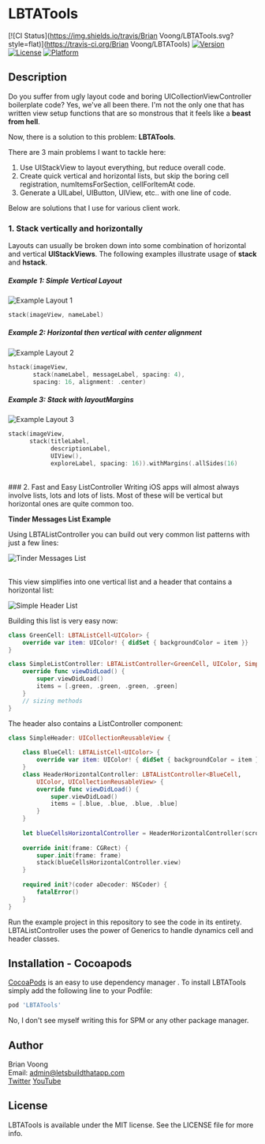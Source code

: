 # LBTATools

[![CI Status](https://img.shields.io/travis/Brian Voong/LBTATools.svg?style=flat)](https://travis-ci.org/Brian Voong/LBTATools)
[![Version](https://img.shields.io/cocoapods/v/LBTATools.svg?style=flat)](https://cocoapods.org/pods/LBTATools)
[![License](https://img.shields.io/cocoapods/l/LBTATools.svg?style=flat)](https://cocoapods.org/pods/LBTATools)
[![Platform](https://img.shields.io/cocoapods/p/LBTATools.svg?style=flat)](https://cocoapods.org/pods/LBTATools)

## Description
Do you suffer from ugly layout code and boring UICollectionViewController boilerplate code?  Yes, we've all been there. I'm not the only one that has written view setup functions that are so monstrous that it feels like a **beast from hell**.  

Now, there is a solution to this problem: **LBTATools**.

There are 3 main problems I want to tackle here:

1. Use UIStackView to layout everything, but reduce overall code.
2. Create quick vertical and horizontal lists, but skip the boring cell registration, numItemsForSection, cellForItemAt code.
3. Generate a UILabel, UIButton, UIView, etc.. with one line of code.

Below are solutions that I use for various client work.

### 1. Stack vertically and horizontally
Layouts can usually be broken down into some combination of horizontal and vertical **UIStackViews**. The following examples illustrate usage of **stack** and **hstack**.

##### Example 1: Simple Vertical Layout
![Example Layout 1](https://letsbuildthatapp-videos.s3-us-west-2.amazonaws.com/3944b324-0a30-49d8-b5ef-f43b658ab826)

```swift
stack(imageView, nameLabel)
```

##### Example 2: Horizontal then vertical with center alignment
![Example Layout 2](https://letsbuildthatapp-videos.s3-us-west-2.amazonaws.com/fcdb248e-6137-40a9-bd0d-7a8552b2e77c)

```swift
hstack(imageView,
       stack(nameLabel, messageLabel, spacing: 4),
       spacing: 16, alignment: .center)
```


##### Example 3: Stack with layoutMargins
![Example Layout 3](https://letsbuildthatapp-videos.s3-us-west-2.amazonaws.com/a4c78c29-13af-4cd7-8cfe-0f963b906a0e)

```swift
stack(imageView,
      stack(titleLabel, 
      	    descriptionLabel, 
      	    UIView(), 
      	    exploreLabel, spacing: 16)).withMargins(.allSides(16)
```

<br/>  
### 2. Fast and Easy ListController
Writing iOS apps will almost always involve lists, lots and lots of lists.  Most of these will be vertical but horizontal ones are quite common too.  

**Tinder Messages List Example**  

Using LBTAListController you can build out very common list patterns with just a few lines:  

![Tinder Messages List](https://letsbuildthatapp-videos.s3-us-west-2.amazonaws.com/2d0827c2-cf40-4faa-8300-1b3d37d390db)

<br>
This view simplifies into one vertical list and a header that contains a horizontal list:  

![Simple Header List](https://letsbuildthatapp-videos.s3-us-west-2.amazonaws.com/f2fe6e0a-ce65-4e25-903b-78fd6c77a337)

Building this list is very easy now:  

```swift
class GreenCell: LBTAListCell<UIColor> {
    override var item: UIColor! { didSet { backgroundColor = item }}
}

class SimpleListController: LBTAListController<GreenCell, UIColor, SimpleHeader> {
    override func viewDidLoad() {
        super.viewDidLoad()
        items = [.green, .green, .green, .green]
    }
    // sizing methods
}
```
The header also contains a ListController component:

```swift
class SimpleHeader: UICollectionReusableView {
    
    class BlueCell: LBTAListCell<UIColor> {
        override var item: UIColor! { didSet { backgroundColor = item }}
    }
    class HeaderHorizontalController: LBTAListController<BlueCell,
        UIColor, UICollectionReusableView> {
        override func viewDidLoad() {
            super.viewDidLoad()
            items = [.blue, .blue, .blue, .blue]
        }
    }
    
    let blueCellsHorizontalController = HeaderHorizontalController(scrollDirection: .horizontal)
    
    override init(frame: CGRect) {
        super.init(frame: frame)
        stack(blueCellsHorizontalController.view)
    }
    
    required init?(coder aDecoder: NSCoder) {
        fatalError()
    }
}
```

Run the example project in this repository to see the code in its entirety.  LBTAListController uses the power of Generics to handle dynamics cell and header classes.

## Installation - Cocoapods

[CocoaPods](https://cocoapods.org) is an easy to use dependency manager . To install LBTATools simply add the following line to your Podfile:

```ruby
pod 'LBTATools'
```
No, I don't see myself writing this for SPM or any other package manager.

## Author

Brian Voong  
Email: admin@letsbuildthatapp.com  
[Twitter](https://twitter.com/buildthatapp) [YouTube](https://www.youtube.com/letsbuildthatapp)

## License

LBTATools is available under the MIT license. See the LICENSE file for more info.
